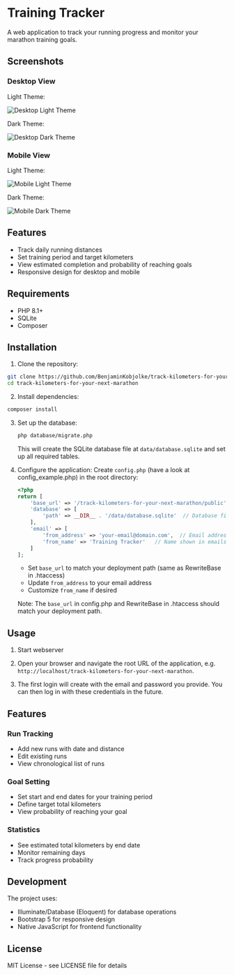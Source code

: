 # Training Tracker

A web application to track your running progress and monitor your marathon training goals.

## Screenshots

### Desktop View

Light Theme:

![Desktop Light Theme](media/light.jpg)

Dark Theme:

![Desktop Dark Theme](media/dark.jpg)

### Mobile View

Light Theme:

![Mobile Light Theme](media/mobile_light.jpg)

Dark Theme:

![Mobile Dark Theme](media/mobile_dark.jpg)

## Features

- Track daily running distances
- Set training period and target kilometers
- View estimated completion and probability of reaching goals
- Responsive design for desktop and mobile

## Requirements

- PHP 8.1+
- SQLite
- Composer

## Installation

1. Clone the repository:

```bash
git clone https://github.com/BenjaminKobjolke/track-kilometers-for-your-next-marathon.git
cd track-kilometers-for-your-next-marathon
```

2. Install dependencies:

```bash
composer install
```

3. Set up the database:

   ```bash
   php database/migrate.php
   ```

   This will create the SQLite database file at `data/database.sqlite` and set up all required tables.

4. Configure the application:
   Create `config.php` (have a look at config_example.php) in the root directory:

   ```php
   <?php
   return [
       'base_url' => '/track-kilometers-for-your-next-marathon/public',  // Update this for your environment
       'database' => [
           'path' => __DIR__ . '/data/database.sqlite'  // Database file location (outside git)
       ],
       'email' => [
           'from_address' => 'your-email@domain.com',  // Email address for password reset emails
           'from_name' => 'Training Tracker'   // Name shown in emails
       ]
   ];
   ```

   - Set `base_url` to match your deployment path (same as RewriteBase in .htaccess)
   - Update `from_address` to your email address
   - Customize `from_name` if desired

   Note: The `base_url` in config.php and RewriteBase in .htaccess should match your deployment path.

## Usage

1. Start webserver

2. Open your browser and navigate the root URL of the application, e.g. `http://localhost/track-kilometers-for-your-next-marathon`.

3. The first login will create with the email and password you provide. You can then log in with these credentials in the future.

## Features

### Run Tracking

- Add new runs with date and distance
- Edit existing runs
- View chronological list of runs

### Goal Setting

- Set start and end dates for your training period
- Define target total kilometers
- View probability of reaching your goal

### Statistics

- See estimated total kilometers by end date
- Monitor remaining days
- Track progress probability

## Development

The project uses:

- Illuminate/Database (Eloquent) for database operations
- Bootstrap 5 for responsive design
- Native JavaScript for frontend functionality

## License

MIT License - see LICENSE file for details
